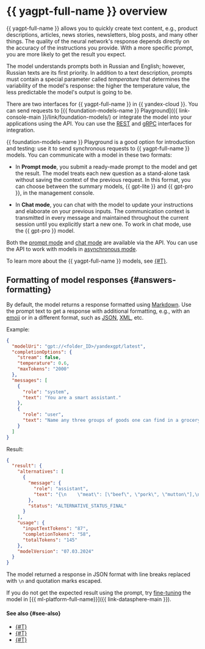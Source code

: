 # {{ yagpt-full-name }} overview

{{ yagpt-full-name }} allows you to quickly create text content, e.g., product descriptions, articles, news stories, newsletters, blog posts, and many other things. The quality of the neural network's response depends directly on the accuracy of the instructions you provide. With a more specific prompt, you are more likely to get the result you expect.

The model understands prompts both in Russian and English; however, Russian texts are its first priority. In addition to a text description, prompts must contain a special parameter called _temperature_ that determines the variability of the model's response: the higher the temperature value, the less predictable the model's output is going to be.

There are two interfaces for {{ yagpt-full-name }} in {{ yandex-cloud }}. You can send requests to [{{ foundation-models-name }} Playground]({{ link-console-main }}/link/foundation-models/) or integrate the model into your applications using the API. You can use the [REST](../../text-generation/api-ref/index.md) and [gRPC](../../text-generation/api-ref/grpc/index.md) interfaces for integration.

{{ foundation-models-name }} Playground is a good option for introduction and testing: use it to send synchronous requests to {{ yagpt-full-name }} models. You can communicate with a model in these two formats:

* In **Prompt mode**, you submit a ready-made prompt to the model and get the result. The model treats each new question as a stand-alone task without saving the context of the previous request. In this format, you can choose between the summary models, {{ gpt-lite }} and {{ gpt-pro }}, in the management console.

* In **Chat mode**, you can chat with the model to update your instructions and elaborate on your previous inputs. The communication context is transmitted in every message and maintained throughout the current session until you explicitly start a new one. To work in chat mode, use the {{ gpt-pro }} model.

Both the [prompt mode](../../operations/yandexgpt/create-prompt.md) and [chat mode](../../operations/yandexgpt/create-chat.md) are available via the API. You can use the API to work with models in [asynchronous mode](../../operations/yandexgpt/async-request.md).

To learn more about the {{ yagpt-full-name }} models, see [{#T}](models.md).

## Formatting of model responses {#answers-formatting}

By default, the model returns a response formatted using [Markdown](https://en.wikipedia.org/wiki/Markdown). Use the prompt text to get a response with additional formatting, e.g., with an [emoji](https://en.wikipedia.org/wiki/Emoji) or in a different format, such as [JSON](https://en.wikipedia.org/wiki/JSON), [XML](https://en.wikipedia.org/wiki/XML), etc.

Example:

```json
{
  "modelUri": "gpt://<folder_ID>/yandexgpt/latest",
  "completionOptions": {
    "stream": false,
    "temperature": 0.6,
    "maxTokens": "2000"
  },
  "messages": [
    {
      "role": "system",
      "text": "You are a smart assistant."
    },
    {
      "role": "user",
      "text": "Name any three groups of goods one can find in a grocery store. For each group, provide three subgroups. Present the result as a JSON object, with each group of goods as a key in the JSON object and arrays from the relevant subgroups as values. No introductory phrases or explanations needed, just data. Do not use Markdown!"
    }
  ]
}
```

Result:

```json
{
  "result": {
    "alternatives": [
      {
        "message": {
          "role": "assistant",
          "text": "{\n    \"meat\": [\"beef\", \"pork\", \"mutton\"],\n    \"dairy products\": [\"milk\", \"cottage cheese\", \"sour cream\"],\n    \"fruits\": [\"apples\", \"bananas\", \"oranges\"]\n}"
        },
        "status": "ALTERNATIVE_STATUS_FINAL"
      }
    ],
    "usage": {
      "inputTextTokens": "87",
      "completionTokens": "58",
      "totalTokens": "145"
    },
    "modelVersion": "07.03.2024"
  }
}
```

The model returned a response in JSON format with line breaks replaced with `\n` and quotation marks escaped.

If you do not get the expected result using the prompt, try [fine-tuning](../../tutorials/yagpt-tuning.md) the model in [{{ ml-platform-full-name}}]({{ link-datasphere-main }}).

#### See also {#see-also}

* [{#T}](../../operations/yandexgpt/create-prompt.md)
* [{#T}](../../operations/yandexgpt/create-chat.md)
* [{#T}](../../operations/yandexgpt/async-request.md)
